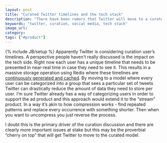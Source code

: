 ```yaml
---
layout: post
title: "Curated Twitter timelines and the tech stack"
description: "There have been rumors that Twitter will move to a curated model for the stream. I think it's interesting to see the impact this will have on their tech stack."
keywords: "twitter, curation, social media, tech stack"
image_url:
category:
tags: ["#product"]
---
```

{% include JB/setup %}
Apparently Twitter is considering curation user’s timelines. A perspective people haven’t really discussed is the impact on the tech side. Right now each user has a unique timeline that needs to be presented in near-real time in case they need to see it. This results in a massive storage operation using Redis where these timelines are <a href="http://highscalability.com/blog/2014/9/8/how-twitter-uses-redis-to-scale-105tb-ram-39mm-qps-10000-ins.html" target="_blank">continuously generated and cached</a>. By moving to a model where every user can be categorized into a group that sees a particular set of tweets Twitter can drastically reduce the amount of data they need to store per user. I’m sure Twitter already has a way of categorizing users in order to support the ad product and this approach would extend it to the “stream” product. In a way it’s akin to how compression works - find repeated patterns and replace every occurrence with something shorter. Then when you want to uncompress you just reverse the process.

I doubt this is the primary driver of the curation discussion and there are clearly more important issues at stake but this may be the proverbial “cherry on top” that will get Twitter to move to the curated model.